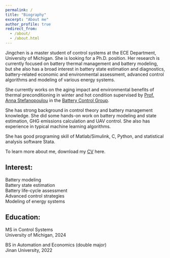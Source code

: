 ```yaml
---
permalink: /
title: "Biography"
excerpt: "About me"
author_profile: true
redirect_from: 
  - /about/
  - /about.html
---
```

Jingchen is a master student of control systems at the ECE Department, University of Michigan. She is looking for a Ph.D. position. Her research is currently focused on battery thermal management and battery modeling, but she also has a broad interest in battery state estimation and diagnostics, battery-related economic and environmental assessment, advanced control algorithms and modeling of various energy systems.

She currently works on the aging impact and environmental benefits of thermal preconditioning in winter and hot condition supervised by [Prof. Anna Stefanopoulou](http://www-personal.umich.edu/~annastef/) in the [Battery Control Group](https://batterycontrolgroup.engin.umich.edu/home).

She has strong background in control theory and battery management knowledge. She did some hands-on work on battery modeling and state estimation, GHG emissions calculation and UAV control. She also has experience in typical machine learning algorithms.

She has good programing skill of Matlab/Simulink, C, Python, and statistical analysis software Stata.

To learn more about me, download my [CV](https://drive.google.com/file/d/1zcS8RqZyMBWXBUMpNXx0t8gDAK3uP_8_/view?usp=sharing) here.

Interest:                                                                            
------
Battery modeling                                                                                                                                                                                                                                                                                                                                                                                                                               
Battery state estimation                                                                        
Battery life-cycle assessment                                          
Advanced control strategies                             
Modeling of energy systems                                                                                                

Education:
------
MS in Control Systems                                                                                                          
University of Michigan, 2024

BS in Automation and Economics (double major)                                                                                                                    
Jinan University, 2022
